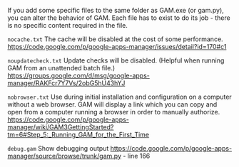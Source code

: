 If you add some specific files to the same folder as GAM.exe (or gam.py), you can alter the behavior of GAM.  Each file has to exist to do its job - there is no specific content required in the file.

` nocache.txt `
The cache will be disabled at the cost of some performance.
https://code.google.com/p/google-apps-manager/issues/detail?id=170#c1

` noupdatecheck.txt `
Update checks will be disabled.  (Helpful when running GAM from an unattended batch file.)
https://groups.google.com/d/msg/google-apps-manager/RAKFcr7Y7Vs/2obG5hU43hYJ

` nobrowser.txt `
Use during initial installation and configuration on a computer without a web browser. GAM will display a link which you can copy and open from a computer running a browser in order to manually authorize.
https://code.google.com/p/google-apps-manager/wiki/GAM3GettingStarted?tm=6#Step_5:_Running_GAM_for_the_First_Time

` debug.gam `
Show debugging output
https://code.google.com/p/google-apps-manager/source/browse/trunk/gam.py - line 166
